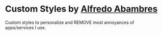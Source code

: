 Custom Styles by [Alfredo Abambres]
===================================

Custom styles to personalize and REMOVE most annoyances of apps/services I use.

[Alfredo Abambres]:http://alfredo.abambres.com
